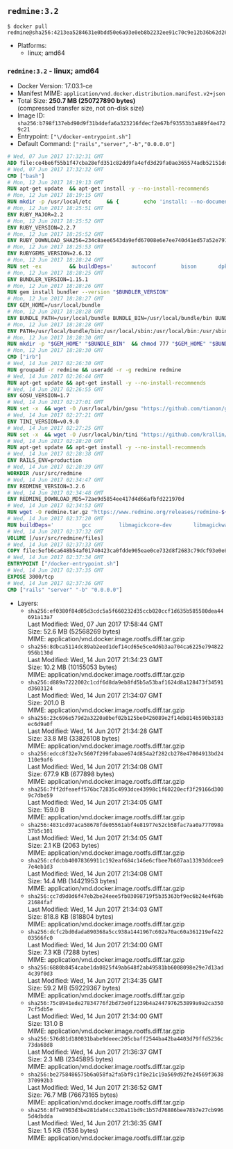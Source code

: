 ## `redmine:3.2`

```console
$ docker pull redmine@sha256:4213ea5284631e0bdd50e6a93e0eb8b2232ee91c70c9e12b36b62d26d43a5cc9
```

-	Platforms:
	-	linux; amd64

### `redmine:3.2` - linux; amd64

-	Docker Version: 17.03.1-ce
-	Manifest MIME: `application/vnd.docker.distribution.manifest.v2+json`
-	Total Size: **250.7 MB (250727890 bytes)**  
	(compressed transfer size, not on-disk size)
-	Image ID: `sha256:b798f137ebd90d9f31b4defa6a323216fdecf2e67bf93553b3a889f4e4729c21`
-	Entrypoint: `["\/docker-entrypoint.sh"]`
-	Default Command: `["rails","server","-b","0.0.0.0"]`

```dockerfile
# Wed, 07 Jun 2017 17:32:31 GMT
ADD file:ce4be6f55b1f47cba28efd351c82dd9fa4efd3d29fa0ae365574adb52151dda1 in / 
# Wed, 07 Jun 2017 17:32:32 GMT
CMD ["bash"]
# Mon, 12 Jun 2017 18:19:13 GMT
RUN apt-get update 	&& apt-get install -y --no-install-recommends 		bzip2 		ca-certificates 		libffi-dev 		libgdbm3 		libssl-dev 		libyaml-dev 		procps 		zlib1g-dev 	&& rm -rf /var/lib/apt/lists/*
# Mon, 12 Jun 2017 18:19:15 GMT
RUN mkdir -p /usr/local/etc 	&& { 		echo 'install: --no-document'; 		echo 'update: --no-document'; 	} >> /usr/local/etc/gemrc
# Mon, 12 Jun 2017 18:25:51 GMT
ENV RUBY_MAJOR=2.2
# Mon, 12 Jun 2017 18:25:52 GMT
ENV RUBY_VERSION=2.2.7
# Mon, 12 Jun 2017 18:25:52 GMT
ENV RUBY_DOWNLOAD_SHA256=234c8aee6543da9efd67008e6e7ee740d41ed57a52e797f65043c3b5ec3bcb53
# Mon, 12 Jun 2017 18:25:53 GMT
ENV RUBYGEMS_VERSION=2.6.12
# Mon, 12 Jun 2017 18:28:24 GMT
RUN set -ex 		&& buildDeps=' 		autoconf 		bison 		dpkg-dev 		gcc 		libbz2-dev 		libgdbm-dev 		libglib2.0-dev 		libncurses-dev 		libreadline-dev 		libxml2-dev 		libxslt-dev 		make 		ruby 		wget 		xz-utils 	' 	&& apt-get update 	&& apt-get install -y --no-install-recommends $buildDeps 	&& rm -rf /var/lib/apt/lists/* 		&& wget -O ruby.tar.xz "https://cache.ruby-lang.org/pub/ruby/${RUBY_MAJOR%-rc}/ruby-$RUBY_VERSION.tar.xz" 	&& echo "$RUBY_DOWNLOAD_SHA256 *ruby.tar.xz" | sha256sum -c - 		&& mkdir -p /usr/src/ruby 	&& tar -xJf ruby.tar.xz -C /usr/src/ruby --strip-components=1 	&& rm ruby.tar.xz 		&& cd /usr/src/ruby 		&& { 		echo '#define ENABLE_PATH_CHECK 0'; 		echo; 		cat file.c; 	} > file.c.new 	&& mv file.c.new file.c 		&& autoconf 	&& gnuArch="$(dpkg-architecture --query DEB_BUILD_GNU_TYPE)" 	&& ./configure 		--build="$gnuArch" 		--disable-install-doc 		--enable-shared 	&& make -j "$(nproc)" 	&& make install 		&& apt-get purge -y --auto-remove $buildDeps 	&& cd / 	&& rm -r /usr/src/ruby 		&& gem update --system "$RUBYGEMS_VERSION"
# Mon, 12 Jun 2017 18:28:25 GMT
ENV BUNDLER_VERSION=1.15.1
# Mon, 12 Jun 2017 18:28:26 GMT
RUN gem install bundler --version "$BUNDLER_VERSION"
# Mon, 12 Jun 2017 18:28:27 GMT
ENV GEM_HOME=/usr/local/bundle
# Mon, 12 Jun 2017 18:28:28 GMT
ENV BUNDLE_PATH=/usr/local/bundle BUNDLE_BIN=/usr/local/bundle/bin BUNDLE_SILENCE_ROOT_WARNING=1 BUNDLE_APP_CONFIG=/usr/local/bundle
# Mon, 12 Jun 2017 18:28:28 GMT
ENV PATH=/usr/local/bundle/bin:/usr/local/sbin:/usr/local/bin:/usr/sbin:/usr/bin:/sbin:/bin
# Mon, 12 Jun 2017 18:28:30 GMT
RUN mkdir -p "$GEM_HOME" "$BUNDLE_BIN" 	&& chmod 777 "$GEM_HOME" "$BUNDLE_BIN"
# Mon, 12 Jun 2017 18:28:30 GMT
CMD ["irb"]
# Wed, 14 Jun 2017 02:26:30 GMT
RUN groupadd -r redmine && useradd -r -g redmine redmine
# Wed, 14 Jun 2017 02:26:44 GMT
RUN apt-get update && apt-get install -y --no-install-recommends 		ca-certificates 		wget 	&& rm -rf /var/lib/apt/lists/*
# Wed, 14 Jun 2017 02:26:55 GMT
ENV GOSU_VERSION=1.7
# Wed, 14 Jun 2017 02:27:01 GMT
RUN set -x 	&& wget -O /usr/local/bin/gosu "https://github.com/tianon/gosu/releases/download/$GOSU_VERSION/gosu-$(dpkg --print-architecture)" 	&& wget -O /usr/local/bin/gosu.asc "https://github.com/tianon/gosu/releases/download/$GOSU_VERSION/gosu-$(dpkg --print-architecture).asc" 	&& export GNUPGHOME="$(mktemp -d)" 	&& gpg --keyserver ha.pool.sks-keyservers.net --recv-keys B42F6819007F00F88E364FD4036A9C25BF357DD4 	&& gpg --batch --verify /usr/local/bin/gosu.asc /usr/local/bin/gosu 	&& rm -r "$GNUPGHOME" /usr/local/bin/gosu.asc 	&& chmod +x /usr/local/bin/gosu 	&& gosu nobody true
# Wed, 14 Jun 2017 02:27:21 GMT
ENV TINI_VERSION=v0.9.0
# Wed, 14 Jun 2017 02:27:25 GMT
RUN set -x 	&& wget -O /usr/local/bin/tini "https://github.com/krallin/tini/releases/download/$TINI_VERSION/tini" 	&& wget -O /usr/local/bin/tini.asc "https://github.com/krallin/tini/releases/download/$TINI_VERSION/tini.asc" 	&& export GNUPGHOME="$(mktemp -d)" 	&& gpg --keyserver ha.pool.sks-keyservers.net --recv-keys 6380DC428747F6C393FEACA59A84159D7001A4E5 	&& gpg --batch --verify /usr/local/bin/tini.asc /usr/local/bin/tini 	&& rm -r "$GNUPGHOME" /usr/local/bin/tini.asc 	&& chmod +x /usr/local/bin/tini 	&& tini -h
# Wed, 14 Jun 2017 02:28:20 GMT
RUN apt-get update && apt-get install -y --no-install-recommends 		imagemagick 		libmysqlclient18 		libpq5 		libsqlite3-0 				bzr 		git 		mercurial 		openssh-client 		subversion 	&& rm -rf /var/lib/apt/lists/*
# Wed, 14 Jun 2017 02:28:38 GMT
ENV RAILS_ENV=production
# Wed, 14 Jun 2017 02:28:39 GMT
WORKDIR /usr/src/redmine
# Wed, 14 Jun 2017 02:34:47 GMT
ENV REDMINE_VERSION=3.2.6
# Wed, 14 Jun 2017 02:34:48 GMT
ENV REDMINE_DOWNLOAD_MD5=72ae9d5854ee417d4d66afbfd221970d
# Wed, 14 Jun 2017 02:34:53 GMT
RUN wget -O redmine.tar.gz "https://www.redmine.org/releases/redmine-${REDMINE_VERSION}.tar.gz" 	&& echo "$REDMINE_DOWNLOAD_MD5 redmine.tar.gz" | md5sum -c - 	&& tar -xvf redmine.tar.gz --strip-components=1 	&& rm redmine.tar.gz files/delete.me log/delete.me 	&& mkdir -p tmp/pdf public/plugin_assets 	&& chown -R redmine:redmine ./
# Wed, 14 Jun 2017 02:37:20 GMT
RUN buildDeps=' 		gcc 		libmagickcore-dev 		libmagickwand-dev 		libmysqlclient-dev 		libpq-dev 		libsqlite3-dev 		make 		patch 	' 	&& set -ex 	&& apt-get update && apt-get install -y $buildDeps --no-install-recommends 	&& rm -rf /var/lib/apt/lists/* 	&& bundle install --without development test 	&& for adapter in mysql2 postgresql sqlite3; do 		echo "$RAILS_ENV:" > ./config/database.yml; 		echo "  adapter: $adapter" >> ./config/database.yml; 		bundle install --without development test; 	done 	&& rm ./config/database.yml 	&& apt-get purge -y --auto-remove $buildDeps
# Wed, 14 Jun 2017 02:37:32 GMT
VOLUME [/usr/src/redmine/files]
# Wed, 14 Jun 2017 02:37:33 GMT
COPY file:5efb6ca648b54af01740423ca0fdde905eae0ce732d8f2683c79dcf93e0e86c5 in / 
# Wed, 14 Jun 2017 02:37:34 GMT
ENTRYPOINT ["/docker-entrypoint.sh"]
# Wed, 14 Jun 2017 02:37:35 GMT
EXPOSE 3000/tcp
# Wed, 14 Jun 2017 02:37:36 GMT
CMD ["rails" "server" "-b" "0.0.0.0"]
```

-	Layers:
	-	`sha256:ef0380f84d05d3cdc5a5f660232d35ccb020ccf1d635b585580dea44691a13a7`  
		Last Modified: Wed, 07 Jun 2017 17:58:44 GMT  
		Size: 52.6 MB (52568269 bytes)  
		MIME: application/vnd.docker.image.rootfs.diff.tar.gzip
	-	`sha256:8dbca5114dc89ab2eed1def14cd65e5ce4d6b3aa704ca6225e794822956b130d`  
		Last Modified: Wed, 14 Jun 2017 21:34:23 GMT  
		Size: 10.2 MB (10155053 bytes)  
		MIME: application/vnd.docker.image.rootfs.diff.tar.gzip
	-	`sha256:d889a7222002c1cdf6d8da9eb8fd5b5a53baf1624d8a128473f34591d3603124`  
		Last Modified: Wed, 14 Jun 2017 21:34:07 GMT  
		Size: 201.0 B  
		MIME: application/vnd.docker.image.rootfs.diff.tar.gzip
	-	`sha256:23c696e579d2a3220a0bef02b125be0426089e2f14db814b590b3183ec6d9a0f`  
		Last Modified: Wed, 14 Jun 2017 21:34:28 GMT  
		Size: 33.8 MB (33826108 bytes)  
		MIME: application/vnd.docker.image.rootfs.diff.tar.gzip
	-	`sha256:edcc8f32e7c5607f299fabaae674d854a2f282cb278e47004913bd24110e9af6`  
		Last Modified: Wed, 14 Jun 2017 21:34:08 GMT  
		Size: 677.9 KB (677898 bytes)  
		MIME: application/vnd.docker.image.rootfs.diff.tar.gzip
	-	`sha256:7ff2dfeaeff576bc72835c4993dce43998c1f60220ecf3f29166d3009c7dbe59`  
		Last Modified: Wed, 14 Jun 2017 21:34:05 GMT  
		Size: 159.0 B  
		MIME: application/vnd.docker.image.rootfs.diff.tar.gzip
	-	`sha256:4831cd97aca58678fde05561abf4e81977e52cb58fac7aa0a777098a37b5c101`  
		Last Modified: Wed, 14 Jun 2017 21:34:05 GMT  
		Size: 2.1 KB (2063 bytes)  
		MIME: application/vnd.docker.image.rootfs.diff.tar.gzip
	-	`sha256:cfdcbb40078369911c192eaf684c146e6cfbee7b607aa13393ddcee97e4eb1d3`  
		Last Modified: Wed, 14 Jun 2017 21:34:08 GMT  
		Size: 14.4 MB (14421953 bytes)  
		MIME: application/vnd.docker.image.rootfs.diff.tar.gzip
	-	`sha256:cc7d9d0d6f47eb2be24eee5fb03098719f5b35363bf9ec6b24e4f68b21684faf`  
		Last Modified: Wed, 14 Jun 2017 21:34:03 GMT  
		Size: 818.8 KB (818804 bytes)  
		MIME: application/vnd.docker.image.rootfs.diff.tar.gzip
	-	`sha256:dcfc2bd0dada890368a5cc938a1441967c602a70ac60a361219ef42203566fc0`  
		Last Modified: Wed, 14 Jun 2017 21:34:00 GMT  
		Size: 7.3 KB (7288 bytes)  
		MIME: application/vnd.docker.image.rootfs.diff.tar.gzip
	-	`sha256:6880b8454cabe1da0825f49ab648f2ab49581bb6008098e29e7d13ad4c39f0d3`  
		Last Modified: Wed, 14 Jun 2017 21:34:35 GMT  
		Size: 59.2 MB (59229367 bytes)  
		MIME: application/vnd.docker.image.rootfs.diff.tar.gzip
	-	`sha256:75c8941ede27834776f2bd73e0f1239b4a2447976253899a9a2ca3507cf5db5e`  
		Last Modified: Wed, 14 Jun 2017 21:34:00 GMT  
		Size: 131.0 B  
		MIME: application/vnd.docker.image.rootfs.diff.tar.gzip
	-	`sha256:576d81d180031babe9deeec205cbaff2544ba42ba4403d79ffd5236c73da68d8`  
		Last Modified: Wed, 14 Jun 2017 21:36:37 GMT  
		Size: 2.3 MB (2345895 bytes)  
		MIME: application/vnd.docker.image.rootfs.diff.tar.gzip
	-	`sha256:be2758486575b6a058fa2fa5bf9c1f8e21c19a569d92fe24569f3638370992b3`  
		Last Modified: Wed, 14 Jun 2017 21:36:52 GMT  
		Size: 76.7 MB (76673165 bytes)  
		MIME: application/vnd.docker.image.rootfs.diff.tar.gzip
	-	`sha256:8f7e8903d3be281da04cc320a11bd9c1b57d76886bee78b7e27cb9965d4dbdda`  
		Last Modified: Wed, 14 Jun 2017 21:36:35 GMT  
		Size: 1.5 KB (1536 bytes)  
		MIME: application/vnd.docker.image.rootfs.diff.tar.gzip
